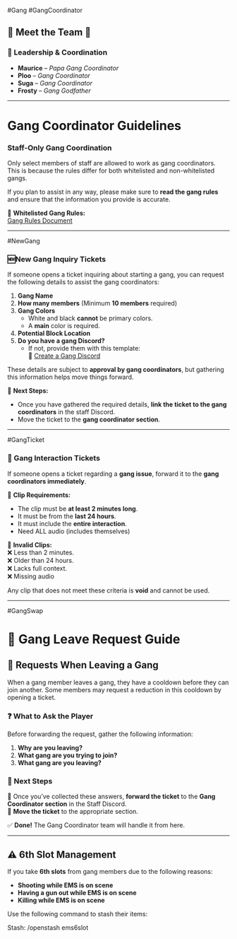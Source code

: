 #Gang #GangCoordinator

## **🚨 Meet the Team 🚨**

### **👑 Leadership & Coordination**

- **Maurice** – _Papa Gang Coordinator_ 
- **Ploo** – _Gang Coordinator_ 
- **Suga** – _Gang Coordinator_ 
- **Frosty** – _Gang Godfather_ 

---

# Gang Coordinator Guidelines  

### Staff-Only Gang Coordination  
Only select members of staff are allowed to work as gang coordinators. This is because the rules differ for both whitelisted and non-whitelisted gangs.  

If you plan to assist in any way, please make sure to **read the gang rules** and ensure that the information you provide is accurate.  

🔗 **Whitelisted Gang Rules:**  
[Gang Rules Document](https://docs.google.com/document/d/155IUUbFjmNX8GW27D7bh9T34oZggxNU4yj81rUJuRpQ/edit "Whitelisted Gang Rules")  

---

  #NewGang  

### 🆕New Gang Inquiry Tickets  
If someone opens a ticket inquiring about starting a gang, you can request the following details to assist the gang coordinators:  

1. **Gang Name**  
2. **How many members** (Minimum **10 members** required)  
3. **Gang Colors**  
   - White and black **cannot** be primary colors.  
   - A **main** color is required.  
4. **Potential Block Location**  
5. **Do you have a gang Discord?**  
   - If not, provide them with this template:  
     🔗 [Create a Gang Discord](https://discord.new/9eFSE4AGx2RC "Gang Discord Template")  

These details are subject to **approval by gang coordinators**, but gathering this information helps move things forward.  

📌 **Next Steps:**  
- Once you have gathered the required details, **link the ticket to the gang coordinators** in the staff Discord.  
- Move the ticket to the **gang coordinator section**.  


---

 #GangTicket  
### 🎫 Gang Interaction Tickets  
If someone opens a ticket regarding a **gang issue**, forward it to the **gang coordinators immediately**.  

📌 **Clip Requirements:**  
- The clip must be **at least 2 minutes long**.  
- It must be from the **last 24 hours**.  
- It must include the **entire interaction**.  
- Need ALL audio (includes themselves)

🚨 **Invalid Clips:**  
❌ Less than 2 minutes.  
❌ Older than 24 hours.  
❌ Lacks full context.  
❌ Missing audio

Any clip that does not meet these criteria is **void** and cannot be used.  

---
#GangSwap 
# 🏴 Gang Leave Request Guide  

## 🚨 Requests When Leaving a Gang  

When a gang member leaves a gang, they have a cooldown before they can join another. Some members may request a reduction in this cooldown by opening a ticket.  

### ❓ What to Ask the Player  
Before forwarding the request, gather the following information:  
1. **Why are you leaving?**  
2. **What gang are you trying to join?**  
3. **What gang are you leaving?**  

### 📌 Next Steps  
🔹 Once you’ve collected these answers, **forward the ticket** to the **Gang Coordinator section** in the Staff Discord.  
🔹 **Move the ticket** to the appropriate section.  

✅ **Done!** The Gang Coordinator team will handle it from here.  


---
## ⚠️ 6th Slot Management  

If you take **6th slots** from gang members due to the following reasons:  
- **Shooting while EMS is on scene**  
- **Having a gun out while EMS is on scene**  
- **Killing while EMS is on scene**  

Use the following command to stash their items:  

Stash: /openstash ems6slot
